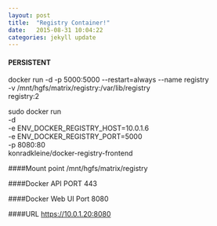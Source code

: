 ```yaml
---
layout: post
title:  "Registry Container!"
date:   2015-08-31 10:04:22
categories: jekyll update
---
```


#### PERSISTENT

docker run -d -p 5000:5000 --restart=always --name registry \
  -v /mnt/hgfs/matrix/registry:/var/lib/registry \
  registry:2

sudo docker run \
  -d \
  -e ENV_DOCKER_REGISTRY_HOST=10.0.1.6 \
  -e ENV_DOCKER_REGISTRY_PORT=5000 \
  -p 8080:80 \
  konradkleine/docker-registry-frontend


####Mount point
/mnt/hgfs/matrix/registry

####Docker API PORT
443

####Docker Web UI Port
8080

####URL
https://10.0.1.20:8080